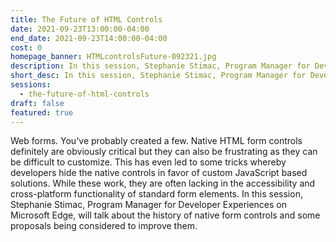 ```yaml
---
title: The Future of HTML Controls
date: 2021-09-23T13:00:00-04:00
end_date: 2021-09-23T14:00:00-04:00
cost: 0
homepage_banner: HTMLcontrolsFuture-092321.jpg
description: In this session, Stephanie Stimac, Program Manager for Developer Experiences on Microsoft Edge, will talk about the history of native form controls and some proposals being considered to improve them.
short_desc: In this session, Stephanie Stimac, Program Manager for Developer Experiences on Microsoft Edge, will talk about the history of native form controls and some proposals being considered to improve them.
sessions:
  - the-future-of-html-controls
draft: false
featured: true
---
```


Web forms. You've probably created a few. Native HTML form controls definitely are obviously critical but they can also be frustrating as they can be difficult to customize. This has even led to some tricks whereby developers hide the native controls in favor of custom JavaScript based solutions. While these work, they are often lacking in the accessibility and cross-platform functionality of standard form elements. In this session, Stephanie Stimac, Program Manager for Developer Experiences on Microsoft Edge, will talk about the history of native form controls and some proposals being considered to improve them.
